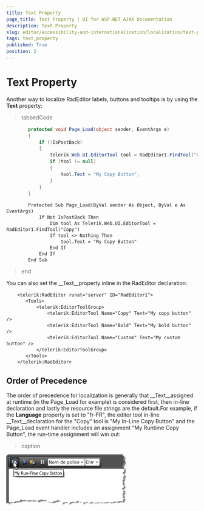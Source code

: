 ```yaml
---
title: Text Property
page_title: Text Property | UI for ASP.NET AJAX Documentation
description: Text Property
slug: editor/accessibility-and-internationalization/localization/text-property
tags: text,property
published: True
position: 2
---
```


# Text Property



Another way to localize RadEditor labels, buttons and tooltips is by using the __Text__ property:

>tabbedCode

````C#
		protected void Page_Load(object sender, EventArgs e)
		{
			if (!IsPostBack)
			{
				Telerik.Web.UI.EditorTool tool = RadEditor1.FindTool("Copy");
				if (tool != null)
				{
					tool.Text = "My Copy Button";
				}
			}
		} 
````



````VB.NET
		Protected Sub Page_Load(ByVal sender As Object, ByVal e As EventArgs)
			If Not IsPostBack Then
				Dim tool As Telerik.Web.UI.EditorTool = RadEditor1.FindTool("Copy")
				If tool <> Nothing Then
					tool.Text = "My Copy Button"
				End If
			End If
		End Sub
````


>end

You can also set the __Text__property inline in the RadEditor declaration:

````ASPNET
	<telerik:RadEditor runat="server" ID="RadEditor1">
	   <Tools>
	       <telerik:EditorToolGroup>
	           <telerik:EditorTool Name="Copy" Text="My copy button" />
	           <telerik:EditorTool Name="Bold" Text="My bold button" />
	           <telerik:EditorTool Name="Custom" Text="My custom button" />
	       </telerik:EditorToolGroup>
	   </Tools>
	</telerik:RadEditor> 
````



## Order of Precedence

The order of precedence for localization is generally that __Text__assigned at runtime (in the Page_Load for example) is considered first, then in-line declaration and lastly the resource file strings are the default.For example, if the __Language__ property is set to "fr-FR", the editor tool in-line __Text__declaration for the "Copy" tool is "My In-Line Copy Button" and the Page_Load event handler includes an assignment "My Runtime Copy Button", the run-time assignment will win out:
>caption 

![](images/editor-localization008.png)
